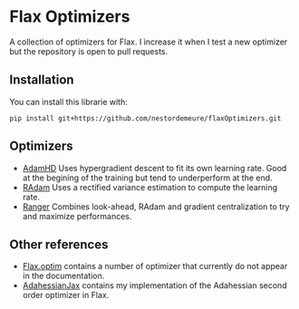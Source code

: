 # Flax Optimizers

A collection of optimizers for Flax.
I increase it when I test a new optimizer but the repository is open to pull requests.

## Installation

You can install this librarie with:

```
pip install git+https://github.com/nestordemeure/flaxOptimizers.git
```

## Optimizers

- [AdamHD](https://arxiv.org/abs/1703.04782) Uses hypergradient descent to fit its own learning rate. Good at the begining of the training but tend to underperform at the end.
- [RAdam](https://arxiv.org/abs/1908.03265) Uses a rectified variance estimation to compute the learning rate.
- [Ranger](https://github.com/lessw2020/Ranger-Deep-Learning-Optimizer) Combines look-ahead, RAdam and gradient centralization to try and maximize performances.

## Other references

- [Flax.optim](https://github.com/google/flax/tree/master/flax/optim) contains a number of optimizer that currently do not appear in the documentation.
- [AdahessianJax](https://github.com/nestordemeure/AdaHessianJax) contains my implementation of the Adahessian second order optimizer in Flax.
